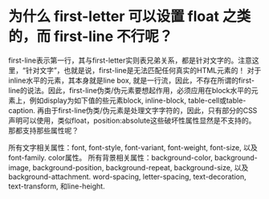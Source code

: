 # 为什么 first-letter 可以设置 float 之类的，而 first-line 不行呢？

first-line表示第一行，其与first-letter实则表兄弟关系，都是针对文字的。注意这里，“针对文字”，也就是说，first-line是无法匹配任何真实的HTML元素的！
对于inline水平的元素，其本身就是line box, 就是一行流，因此，不存在所谓的first-line的说法。因此，first-line伪类/伪元素要想起作用，必须应用在block水平的元素上，例如display为如下值的些元素block, inline-block, table-cell或table-caption.
再由于first-line伪类/伪元素是处理文字字符的，因此，只有部分的CSS声明可以使用，类似float，position:absolute这些破坏性属性显然是不支持的。那都支持那些属性呢？

所有文字相关属性：font, font-style, font-variant, font-weight, font-size, 以及font-family.
color属性。
所有背景相关属性：background-color, background-image, background-position, background-repeat, background-size, 以及background-attachment.
word-spacing, letter-spacing, text-decoration, text-transform, 和line-height.